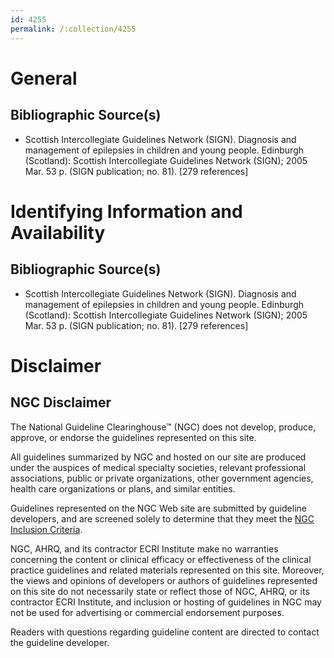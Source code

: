 ```yaml
---
id: 4255
permalink: /:collection/4255
---
```


# General

## Bibliographic Source(s)

- Scottish Intercollegiate Guidelines Network (SIGN). Diagnosis and management of epilepsies in children and young people. Edinburgh (Scotland): Scottish Intercollegiate Guidelines Network (SIGN); 2005 Mar. 53 p. (SIGN publication; no. 81). [279 references]

# Identifying Information and Availability

## Bibliographic Source(s)

- Scottish Intercollegiate Guidelines Network (SIGN). Diagnosis and management of epilepsies in children and young people. Edinburgh (Scotland): Scottish Intercollegiate Guidelines Network (SIGN); 2005 Mar. 53 p. (SIGN publication; no. 81). [279 references]

# Disclaimer

## NGC Disclaimer

The National Guideline Clearinghouse™ (NGC) does not develop, produce, approve, or endorse the guidelines represented on this site.

All guidelines summarized by NGC and hosted on our site are produced under the auspices of medical specialty societies, relevant professional associations, public or private organizations, other government agencies, health care organizations or plans, and similar entities.

Guidelines represented on the NGC Web site are submitted by guideline developers, and are screened solely to determine that they meet the [NGC Inclusion Criteria](/help-and-about/summaries/inclusion-criteria).

NGC, AHRQ, and its contractor ECRI Institute make no warranties concerning the content or clinical efficacy or effectiveness of the clinical practice guidelines and related materials represented on this site. Moreover, the views and opinions of developers or authors of guidelines represented on this site do not necessarily state or reflect those of NGC, AHRQ, or its contractor ECRI Institute, and inclusion or hosting of guidelines in NGC may not be used for advertising or commercial endorsement purposes.

Readers with questions regarding guideline content are directed to contact the guideline developer.

